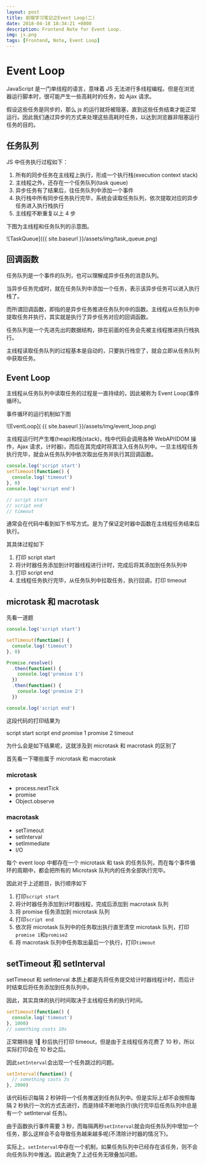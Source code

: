 ```yaml
---
layout: post
title: 前端学习笔记之Event Loop(二)
date: 2018-04-18 18:34:21 +0800
description: Frontend Note for Event Loop.
img: js.png
tags: [Frontend, Note, Event Loop]
---
```


# Event Loop

JavaScript 是一门单线程的语言，意味着 JS 无法进行多线程编程。但是在浏览器运行脚本时，很可能产生一些高耗时的任务，如 Ajax 请求。

假设这些任务是同步的，那么 js 的运行就将被阻塞，直到这些任务结束才能正常运行。因此我们通过异步的方式来处理这些高耗时任务，以达到浏览器非阻塞运行任务的目的。

## 任务队列

JS 中任务执行过程如下：

1.  所有的同步任务在主线程上执行，形成一个执行栈(execution context stack)
2.  主线程之外，还存在一个任务队列(task queue)
3.  异步任务有了结果后，往任务队列中添加一个事件
4.  执行栈中所有同步任务执行完毕，系统会读取任务队列，依次提取对应的异步任务进入执行栈执行
5.  主线程不断重复以上 4 步

下图为主线程和任务队列的示意图。

![TaskQueue]({{ site.baseurl }}/assets/img/task_queue.png)

## 回调函数

任务队列是一个事件的队列，也可以理解成异步任务的消息队列。

当异步任务完成时，就在任务队列中添加一个任务，表示该异步任务可以进入执行栈了。

而所谓回调函数，即指的是异步任务推进任务队列中的函数。主线程从任务队列中提取任务并执行，其实就是执行了异步任务对应的回调函数。

任务队列是一个先进先出的数据结构，排在前面的任务会先被主线程推进执行栈执行。

主线程读取任务队列的过程基本是自动的，只要执行栈空了，就会立即从任务队列中获取任务。

## Event Loop

主线程从任务队列中读取任务的过程是一直持续的，因此被称为 Event Loop(事件循环)。

事件循环的运行机制如下图

![EventLoop]( {{ site.baseurl }}/assets/img/event_loop.png)

主线程运行时产生堆(heap)和栈(stack)，栈中代码会调用各种 WebAPI(DOM 操作，Ajax 请求，计时器)，而后在其完成时将其注入任务队列中。一旦主线程任务执行完毕，就会从任务队列中依次取出任务并执行其回调函数。

```javascript
console.log('script start')
setTimeout(function() {
  console.log('timeout')
}, 0)
console.log('script end')

// script start
// script end
// timeout
```

通常会在代码中看到如下书写方式。是为了保证定时器中函数在主线程任务结束后执行。

其具体过程如下

1.  打印 script start
2.  将计时器任务添加到计时器线程进行计时，完成后将其添加到任务队列中
3.  打印 script end
4.  主线程任务执行完毕，从任务队列中拉取任务，执行回调，打印 timeout

## microtask 和 macrotask

先看一道题

```javascript
console.log('script start')

setTimeout(function() {
  console.log('timeout')
}, 0)

Promise.resolve()
  .then(function() {
    console.log('promise 1')
  })
  .then(function() {
    console.log('promise 2')
  })

console.log('script end')
```

这段代码的打印结果为

script start
script end
promise 1
promise 2
timeout

为什么会是如下结果呢，这就涉及到 microtask 和 macrotask 的区别了

首先看一下哪些属于 microtask 和 macrotask

### microtask

* process.nextTick
* promise
* Object.observe

### macrotask

* setTimeout
* setInterval
* setImmediate
* I/O

每个 event loop 中都存在一个 microtask 和 task 的任务队列，而在每个事件循环的周期中，都会把所有的 Microtask 队列内的任务全部执行完毕。

因此对于上述题目，执行顺序如下

1.  打印`script start`
2.  将计时器任务添加到计时器线程，完成后添加到 macrotask 队列
3.  将 promise 任务添加到 microtask 队列
4.  打印`script end`
5.  依次将 microtask 队列中的任务取出执行直至清空 microtask 队列，打印`promise 1`和`promise2`
6.  将 macrotask 队列中任务取出最后一个执行，打印`timeout`

## setTimeout 和 setInterval

setTimeout 和 setInterval 本质上都是先将任务提交给计时器线程计时，而后计时结束后将任务添加到任务队列中。

因此，其实具体的执行时间取决于主线程任务的执行时间。

```javascript
setTimeout(function() {
  console.log('timeout')
}, 1000)
// something costs 10s
```

正常期待是 1 秒后执行打印 timeout，但是由于主线程任务花费了 10 秒，所以实际打印会在 10 秒之后。

因此`setInterval`会出现一个任务跳过的问题。

```javascript
setInterval(function() {
  // something casts 3s
}, 2000)
```

该代码标识每隔 2 秒钟将一个任务推送到任务队列中。但是实际上却不会按照每隔 2 秒执行一次的方式去进行，而是持续不断地执行(执行完毕后任务队列中总是有一个 setInterval 任务)。

由于函数执行事件需要 3 秒，而每隔两秒`setInterval`就会向任务队列中增加一个任务，那么这样会不会导致任务越来越多呢(不清除计时器的情况下)。

实际上，`setInterval`中存在一个机制，如果任务队列中已经存在该任务，则不会向任务队列中推送。因此避免了上述任务无限叠加问题。

